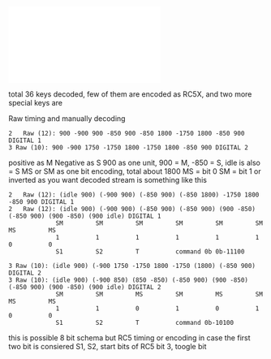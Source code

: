 
![IR decoded signal](IR-code.txt)

total 36 keys decoded, few of them are encoded as RC5X, and two more special keys are

Raw timing and manually decoding
```
2	Raw (12): 900 -900 900 -850 900 -850 1800 -1750 1800 -850 900 DIGITAL 1
3 Raw (10): 900 -900 1750 -1750 1800 -1750 1800 -850 900 DIGITAL 2

```
positive as M
Negative as S
900 as one unit, 900 = M, -850 = S, idle is also = S
MS or SM as one bit encoding, total about 1800
MS = bit 0
SM = bit 1
or inverted as you want
decoded stream is something like this
```
2	Raw (12): (idle 900) (-900 900) (-850 900) (-850 1800) -1750 1800 -850 900 DIGITAL 1
2	Raw (12): (idle 900) (-900 900) (-850 900) (-850 900) (900 -850) (-850 900) (900 -850) (900 idle) DIGITAL 1
             SM         SM         SM         SM         SM         SM         MS         MS
             1          1          1          1          1          1          0          0
             S1         S2         T          command 0b 0b-11100
```

```
3 Raw (10): (idle 900) (-900 1750 -1750 1800 -1750 (1800) (-850 900) DIGITAL 2
3 Raw (10): (idle 900) (-900 850) (850 -850) (-850 900) (900 -850) (-850 900) (900 -850) (900 idle) DIGITAL 2
             SM         SM         MS         SM         MS         SM         MS         MS
             1          1          0          1          0          1          0          0
             S1         S2         T          command 0b-10100
```

this is possible 8 bit schema but RC5 timing or encoding
in case the first two bit is consiered S1, S2, start bits of RC5
bit 3, toogle bit

